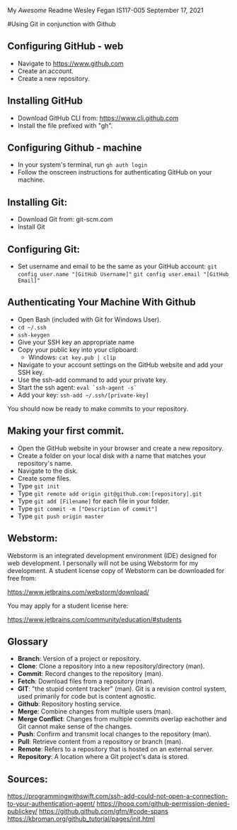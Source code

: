 My *Awesome* Readme
Wesley Fegan
IS117-005
September 17, 2021

#Using Git in conjunction with Github

## Configuring GitHub - web
- Navigate to https://www.github.com
- Create an account.
- Create a new repository.

## Installing GitHub
- Download GitHub CLI from: https://www.cli.github.com
- Install the file prefixed with "gh".

## Configuring Github - machine
- In your system's terminal, run `gh auth login`
- Follow the onscreen instructions for authenticating GitHub on your machine.

## Installing Git:
- Download Git from: git-scm.com
- Install Git

## Configuring Git:
- Set username and email to be the same as your GitHub account:
	`git config user.name "[GitHub Username]"`
	`git config user.email "[GitHub Email]"`

## Authenticating Your Machine With Github
- Open Bash (included with Git for Windows User).
- `cd ~/.ssh`
- `ssh-keygen`
- Give your SSH key an appropriate name
- Copy your public key into your clipboard:
	- Windows:  `cat key.pub | clip`
- Navigate to your account settings on the GitHub website and add your SSH key.
- Use the ssh-add command to add your private key.
- Start the ssh agent: ``eval `ssh-agent -s` ``
- Add your key: `ssh-add ~/.ssh/[private-key]`

You should now be ready to make commits to your repository.

## Making your first commit.
- Open the GitHub website in your browser and create a new repository.
- Create a folder on your local disk with a name that matches your repository's name.
- Navigate to the disk.
- Create some files.
- Type `git init`
- Type `git remote add origin git@github.com:[repository].git`
- Type `git add [Filename]` for each file in your folder.
- Type `git commit -m ["Description of commit"]`
- Type `git push origin master`

## Webstorm:
Webstorm is an integrated development environment (IDE) designed for web development.
I personally will not be using Webstorm for my development. A student license copy of Webstorm 
can be downloaded for free from:

https://www.jetbrains.com/webstorm/download/

You may apply for a student license here:

https://www.jetbrains.com/community/education/#students

## Glossary
- **Branch**: Version of a project or repository.
- **Clone**: Clone a repository into a new repository/directory (man).
- **Commit**: Record changes to the repository (man).
- **Fetch**: Download files from a repository (man).
- **GIT**: "the stupid content tracker" (man). Git is a revision control system, used primarily for code but is content agnostic.
- **Github**: Repository hosting service.
- **Merge**: Combine changes from multiple users (man).
- **Merge Conflict**: Changes from multiple commits overlap eachother and Git cannot make sense of the changes.
- **Push**: Confirm and transmit local changes to the repository (man).
- **Pull**: Retrieve content from a repository or branch (man).
- **Remote**: Refers to a repository that is hosted on an external server.
- **Repository**: A location where a Git project's data is stored.

## Sources:
https://programmingwithswift.com/ssh-add-could-not-open-a-connection-to-your-authentication-agent/
https://jhooq.com/github-permission-denied-publickey/
https://github.github.com/gfm/#code-spans
https://kbroman.org/github_tutorial/pages/init.html
